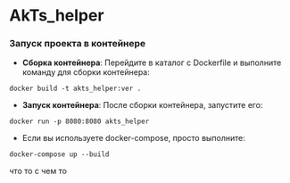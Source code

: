 # AkTs_helper

### Запуск проекта в контейнере
- **Сборка контейнера**: Перейдите в каталог с Dockerfile и выполните команду для сборки контейнера:
```shell
docker build -t akts_helper:ver .
```
- **Запуск контейнера**: После сборки контейнера, запустите его:
```shell
docker run -p 8080:8080 akts_helper
```
- Если вы используете docker-compose, просто выполните:
```shell
docker-compose up --build
```

что то с чем то
